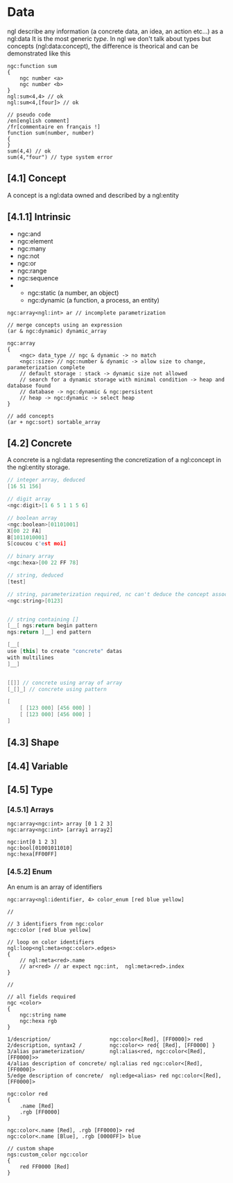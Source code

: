 # Data

ngl describe any information (a concrete data, an idea, an action etc...) as a ngl:data
It is the most generic _type_. 
In ngl we don't talk about types but concepts (ngl:data:concept), the difference is theorical and can be demonstrated like this

```
ngc:function sum
{
    ngc number <a>
    ngc number <b>
}
ngl:sum<4,4> // ok
ngl:sum<4,[four]> // ok
```

```
// pseudo code
/en[english comment]
/fr[commentaire en français !]
function sum(number, number)
{
}
sum(4,4) // ok
sum(4,"four") // type system error
```

## [4.1] Concept

A concept is a ngl:data owned and described by a ngl:entity

## [4.1.1] Intrinsic

- ngc:and
- ngc:element
- ngc:many
- ngc:not
- ngc:or
- ngc:range
- ngc:sequence
- 
    - ngc:static (a number, an object)
    - ngc:dynamic (a function, a process, an entity)

````
ngc:array<ngl:int> ar // incomplete parametrization

// merge concepts using an expression
(ar & ngc:dynamic) dynamic_array

ngc:array
{
    <ngc> data_type // ngc & dynamic -> no match
    <ngc::size> // ngc:number & dynamic -> allow size to change, parameterization complete
    // default storage : stack -> dynamic size not allowed
    // search for a dynamic storage with minimal condition -> heap and database found
    // database -> ngc:dynamic & ngc:persistent
    // heap -> ngc:dynamic -> select heap
}

// add concepts
(ar + ngc:sort) sortable_array
````

## [4.2] Concrete

A concrete is a ngl:data representing the concretization of a ngl:concept
in the ngl:entity storage.

```cpp
// integer array, deduced
[16 51 156]

// digit array
<ngc:digit>[1 6 5 1 1 5 6]

// boolean array
<ngc:boolean>[01101001]
X[00 22 FA]
B[1011010001]
S[coucou c'est moi]

// binary array
<ngc:hexa>[00 22 FF 78]

// string, deduced
[test]

// string, parameterization required, nc can't deduce the concept associated to the shape
<ngc:string>[0123]


// string containing []
[__[ ngs:return begin pattern
ngs:return ]__] end pattern

[__[
use [this] to create "concrete" datas
with multilines
]__]


[[]] // concrete using array of array
[_[]_] // concrete using pattern

[
    [ [123 000] [456 000] ]
    [ [123 000] [456 000] ]
]
``` 

## [4.3] Shape

## [4.4] Variable

## [4.5] Type

### [4.5.1] Arrays

````
ngc:array<ngc:int> array [0 1 2 3]
ngc:array<ngc:int> [array1 array2]

ngc:int[0 1 2 3]
ngc:bool[01001011010]
ngc:hexa[FF00FF]
````

### [4.5.2] Enum

An enum is an array of identifiers

````
ngc:array<ngl:identifier, 4> color_enum [red blue yellow]

//

// 3 identifiers from ngc:color
ngc:color [red blue yellow]

// loop on color identifiers
ngl:loop<ngl:meta<ngc:color>.edges>
{
    // ngl:meta<red>.name
    // ar<red> // ar expect ngc:int,  ngl:meta<red>.index
}

//

// all fields required
ngc <color>
{
    ngc:string name
    ngc:hexa rgb
}

1/description/                   ngc:color<[Red], [FF0000]> red
2/description, syntax2 /         ngc:color<> red{ [Red], [FF0000] }
3/alias parameterization/        ngl:alias<red, ngc:color<[Red], [FF0000]>>
4/alias description of concrete/ ngl:alias red ngc:color<[Red], [FF0000]>
5/edge description of concrete/  ngl:edge<alias> red ngc:color<[Red], [FF0000]>

ngc:color red
{
    .name [Red]
    .rgb [FF0000]
}

ngc:color<.name [Red], .rgb [FF0000]> red
ngc:color<.name [Blue], .rgb [0000FF]> blue

// custom shape
ngs:custom_color ngc:color
{
    red FF0000 [Red]
}
````

